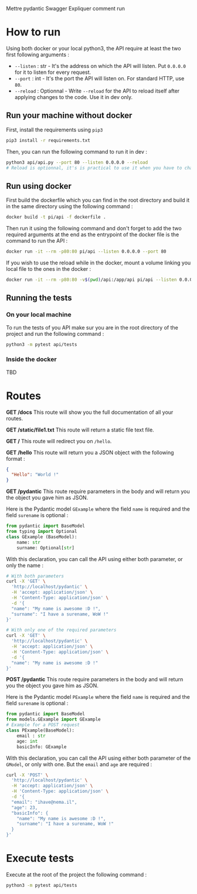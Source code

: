 Mettre pydantic
Swagger
Expliquer comment run

# How to run

Using both docker or your local python3, the API require at least the two first following arguments :

- `--listen` : str - It's the address on which the API will listen. Put `0.0.0.0` for it to listen for every request.
- `--port` : int - It's the port the API will listen on. For standard HTTP, use `80`.
- `--reload` : Optionnal - Write `--reload` for the API to reload itself after applying changes to the code. Use it in dev only.

## Run your machine without docker

First, install the requirements using `pip3`

```bash
pip3 install -r requirements.txt
```

Then, you can run the following command to run it in dev :

```bash
python3 api/api.py --port 80 --listen 0.0.0.0 --reload
# Reload is optionnal, it's is practical to use it when you have to change code a lot, the API reload itself when saving the file.
```

## Run using docker

First build the dockerfile which you can find in the root directory and build it in the same directory using the following command :

```bash
docker build -t pi/api -f dockerfile .
```

Then run it using the following command and don't forget to add the two required arguments at the end as the entrypoint of the docker file is the command to run the API :

```bash
docker run -it --rm -p80:80 pi/api --listen 0.0.0.0 --port 80
```

If you wish to use the reload while in the docker, mount a volume linking you local file to the ones in the docker :

```bash
docker run -it --rm -p80:80 -v$(pwd)/api:/app/api pi/api --listen 0.0.0.0 --port 80 --reload
```

## Running the tests

### On your local machine

To run the tests of you API make sur you are in the root directory of the project and run the following command :

```bash
python3 -m pytest api/tests
```

### Inside the docker

TBD

# Routes

**GET /docs**
This route will show you the full documentation of all your routes.

**GET /static/file1.txt**
This route will return a static file text file.

**GET /**
This route will redirect you on `/hello`.

**GET /hello**
This route will return you a JSON object with the following format :

```json
{
  "Hello": "World !"
}
```

**GET /pydantic**
This route require parameters in the body and will return you the object you gave him as JSON.

Here is the Pydantic model `GExample` where the field `name` is required and the field `surename` is optional :

```python
from pydantic import BaseModel
from typing import Optional
class GExample (BaseModel):
	name: str
	surname: Optional[str]
```

With this declaration, you can call the API using either both parameter, or only the name :

```bash
# With both parameters
curl -X 'GET' \
  'http://localhost/pydantic' \
  -H 'accept: application/json' \
  -H 'Content-Type: application/json' \
  -d '{
  "name": "My name is awesome :D !",
  "surname": "I have a surename, WoW !"
}'
```

```bash
# With only one of the required parameters
curl -X 'GET' \
  'http://localhost/pydantic' \
  -H 'accept: application/json' \
  -H 'Content-Type: application/json' \
  -d '{
  "name": "My name is awesome :D !"
}'
```

**POST /pydantic**
This route require parameters in the body and will return you the object you gave him as JSON.

Here is the Pydantic model `PExample` where the field `name` is required and the field `surename` is optional :

```python
from pydantic import BaseModel
from models.GExample import GExample
# Example for a POST request
class PExample(BaseModel):
	email : str
	age: int
	basicInfo: GExample
```

With this declaration, you can call the API using either both parameter of the `GModel`, or only with one. But the `email` and `age` are required :

```bash
curl -X 'POST' \
  'http://localhost/pydantic' \
  -H 'accept: application/json' \
  -H 'Content-Type: application/json' \
  -d '{
  "email": "ihave@nema.il",
  "age": 23,
  "basicInfo": {
    "name": "My name is awesome :D !",
    "surname": "I have a surename, WoW !"
  }
}'
```

# Execute tests

Execute at the root of the project the following command :

```bash
python3 -m pytest api/tests
```
